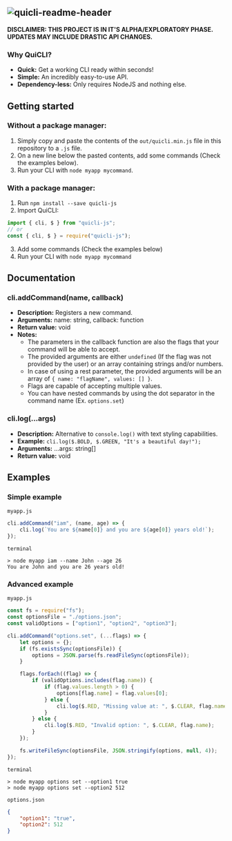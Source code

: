 ![quicli-readme-header](https://user-images.githubusercontent.com/21268739/110963507-6df10100-8352-11eb-8a66-b3370fc9ef07.png)
---
**DISCLAIMER: THIS PROJECT IS IN IT'S ALPHA/EXPLORATORY PHASE. UPDATES MAY INCLUDE DRASTIC API CHANGES.**
### Why QuiCLI?

 * **Quick:** Get a working CLI ready within seconds!
 * **Simple:** An incredibly easy-to-use API.
 * **Dependency-less:** Only requires NodeJS and nothing else.

## Getting started

### Without a package manager:
1. Simply copy and paste the contents of the `out/quicli.min.js` file in this repository to a `.js` file.
2. On a new line below the pasted contents, add some commands (Check the examples below).
3. Run your CLI with `node myapp mycommand`.

### With a package manager:
1. Run `npm install --save quicli-js`
2. Import QuiCLI:
```js
import { cli, $ } from "quicli-js";
// or
const { cli, $ } = require("quicli-js");
```
3. Add some commands (Check the examples below)
4. Run your CLI with `node myapp mycommand`

## Documentation

### cli.addCommand(name, callback)
* **Description:** Registers a new command.
* **Arguments:** name: string, callback: function
* **Return value:** void
* **Notes:**
   * The parameters in the callback function are also the flags that your command will be able to accept.
   * The provided arguments are either `undefined` (If the flag was not provided by the user) or an array containing strings and/or numbers.
   * In case of using a rest parameter, the provided arguments will be an array of `{ name: "flagName", values: [] }`. 
   * Flags are capable of accepting multiple values.
   * You can have nested commands by using the dot separator in the command name (Ex. `options.set`)

### cli.log(...args)
* **Description:** Alternative to `console.log()` with text styling capabilities.
* **Example:** `cli.log($.BOLD, $.GREEN, "It's a beautiful day!");`
* **Arguments:** ...args: string[]
* **Return value:** void

## Examples

### Simple example
`myapp.js`
```js
cli.addCommand("iam", (name, age) => {
    cli.log(`You are ${name[0]} and you are ${age[0]} years old!`);
});
```
`terminal`
```shell
> node myapp iam --name John --age 26
You are John and you are 26 years old!
```
### Advanced example
`myapp.js`
```js
const fs = require("fs");
const optionsFile = "./options.json";
const validOptions = ["option1", "option2", "option3"];

cli.addCommand("options.set", (...flags) => {
    let options = {};
    if (fs.existsSync(optionsFile)) {
        options = JSON.parse(fs.readFileSync(optionsFile));
    }

    flags.forEach((flag) => {
        if (validOptions.includes(flag.name)) {
            if (flag.values.length > 0) {
                options[flag.name] = flag.values[0];
            } else {
                cli.log($.RED, "Missing value at: ", $.CLEAR, flag.name);
            }
        } else {
            cli.log($.RED, "Invalid option: ", $.CLEAR, flag.name);
        }
    });

    fs.writeFileSync(optionsFile, JSON.stringify(options, null, 4));
});
```
`terminal`
```shell
> node myapp options set --option1 true
> node myapp options set --option2 512
```
`options.json`
```json
{
    "option1": "true",
    "option2": 512
}
```
